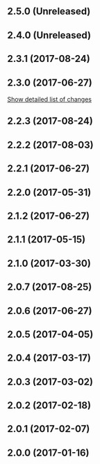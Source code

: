 ## 2.5.0 (Unreleased)
## 2.4.0 (Unreleased)

## 2.3.1 (2017-08-24)
## 2.3.0 (2017-06-27)
[Show detailed list of changes](file-incompatibilities-2-3-0.md)

## 2.2.3 (2017-08-24)
## 2.2.2 (2017-08-03)
## 2.2.1 (2017-06-27)
## 2.2.0 (2017-05-31)

## 2.1.2 (2017-06-27)
## 2.1.1 (2017-05-15)
## 2.1.0 (2017-03-30)

## 2.0.7 (2017-08-25)
## 2.0.6 (2017-06-27)
## 2.0.5 (2017-04-05)
## 2.0.4 (2017-03-17)
## 2.0.3 (2017-03-02)
## 2.0.2 (2017-02-18)
## 2.0.1 (2017-02-07)
## 2.0.0 (2017-01-16)

